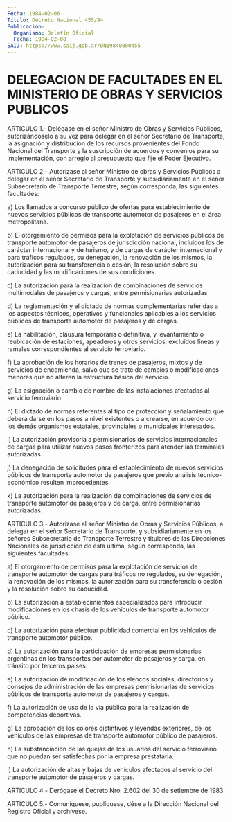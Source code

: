 ```yaml
---
Fecha: 1984-02-06
Título: Decreto Nacional 455/84
Publicación:
  Organismo: Boletín Oficial
  Fecha: 1984-02-08
SAIJ: https://www.saij.gob.ar/DN19840000455
---
```

# DELEGACION DE FACULTADES EN EL MINISTERIO DE OBRAS Y SERVICIOS PUBLICOS

<a id="1"></a>
ARTICULO  1.-  Delégase  en  el señor Ministro de Obras y Servicios Públicos,  autorizándoselo  a su  vez  para  delegar  en  el  señor Secretario  de Transporte, la  asignación  y  distribución  de  los recursos provenientes  del  Fondo  Nacional  del  Transporte  y  la suscripción  de  acuerdos  y  convenios para su implementación, con arreglo al presupuesto que fije el Poder Ejecutivo.

<a id="2"></a>
ARTICULO  2.-  Autorízase  al  señor  Ministro de obras y Servicios Públicos  a  delegar  en  el  señor  Secretario   de  Transporte  y subsidiariamente    en    el   señor  Subsecretario  de  Transporte Terrestre,  según  corresponda,  las  siguientes  facultades:

a) Los llamados a concurso público  de ofertas para establecimiento de nuevos servicios públicos de transporte  automotor  de pasajeros en el área metropolitana.

b)  El  otorgamiento  de  permisos para la explotación de servicios públicos  de  transporte automotor  de  pasajeros  de  jurisdicción nacional, incluídos  los  de carácter internacional y de turismo, y de cargas de carácter internacional  y  para tráficos regulados, su denegación, la renovación de los mismos,  la  autorización  para su transferencia  o  cesión,  la  resolución  sobre su caducidad y las modificaciones de sus condiciones.

c)  La  autorización  para  la  realización  de  combinaciones   de servicios  multimodales de pasajeros y cargas, entre permisionarias autorizadas.

d)  La  reglamentación  y  el  dictado  de  normas  complementarias referidas   a  los  aspectos  técnicos,  operativos  y  funcionales aplicables a  los  servicios  públicos  de  transporte automotor de pasajeros y de cargas.

e) La habilitación, clausura temporaria o definitiva, y levantamiento  o  reubicación  de  estaciones,  apeaderos  y  otros servicios, excluídos líneas y ramales correspondientes  al servicio ferroviario.

f) La aprobación de los horarios de trenes de pasajeros,  mixtos  y de  servicios  de  encomienda,  salvo  que  se  trate  de cambios o modificaciones  menores  que  no  alteren la estructura básica  del servicio.

g) La asignación o cambio de nombre  de las instalaciones afectadas al servicio ferroviario.

h)  El  dictado  de  normas  referentes al  tipo  de  protección  y señalamiento que deberá darse  en  los pasos a nivel existentes o a crearse, en acuerdo con los demás organismos estatales, provinciales o municipales interesados.

i)  La  autorización  provisoria  a  permisionarios   de  servicios internacionales  de  cargas  para utilizar nuevos pasos fronterizos para atender las terminales autorizadas.

j) La denegación de solicitudes  para  el establecimiento de nuevos servicios públicos de transporte automotor  de pasajeros que previo análisis técnico-económico resulten improcedentes.

k)  La  autorización  para  la  realización  de  combinaciones   de servicios  de  transporte  automotor de pasajeros y de carga, entre permisionarias autorizadas.

<a id="3"></a>
ARTICULO  3.-  Autorízase  al  señor  Ministro de Obras y Servicios Públicos,  a  delegar  en  el  señor Secretario  de  Transporte,  y subsidiariamente  en  los  señores    Subsecretario  de  Transporte Terrestre y titulares de las Direcciones Nacionales de jurisdicción  de  esta  última, según corresponda,  las  siguientes facultades:

a) El otorgamiento de permisos  para la explotación de servicios de transporte  automotor  de cargas para  tráficos  no  regulados,  su denegación, la renovación  de  los  mismos, la autorización para su transferencia o cesión y la resolución  sobre  su  caducidad.

b)    La    autorización  a  establecimientos  especializados  para introducir  modificaciones  en  los  chasis  de  los  vehículos  de transporte automotor público.

c)  La autorización  para  efectuar  publicidad  comercial  en  los vehículos de transporte automotor público.

d) La autorización para la participación de empresas permisionarias  argentinas  en  los  transportes  por  automotor de pasajeros    y   carga,  en  tránsito  por  terceros  países.

e)  La  autorización  de  modificación  de  los  elencos  sociales, directorios    y    consejos  de  administración  de  las  empresas permisionarias de servicios  públicos  de  transporte  automotor de pasajeros y cargas.

f) La autorización de uso de la vía pública para la realización  de competencias deportivas.

g)  La aprobación de los colores distintivos y leyendas exteriores, de los  vehículos  de  las empresas de transporte automotor público de pasajeros.

h) La substanciación de  las  quejas  de  los usuarios del servicio ferroviario  que  no  puedan  ser  satisfechas  por    la   empresa prestataria.

i)  La  autorización  de  altas  y  bajas de vehículos afectados al servicio  del  transporte  automotor  de    pasajeros    y  cargas.

<a id="4"></a>
ARTICULO  4.- Derógase el Decreto Nro. 2.602 del 30 de setiembre de 1983.

<a id="5"></a>
ARTICULO  5.- Comuníquese, publíquese, dése a la Dirección Nacional del Registro Oficial y archívese.